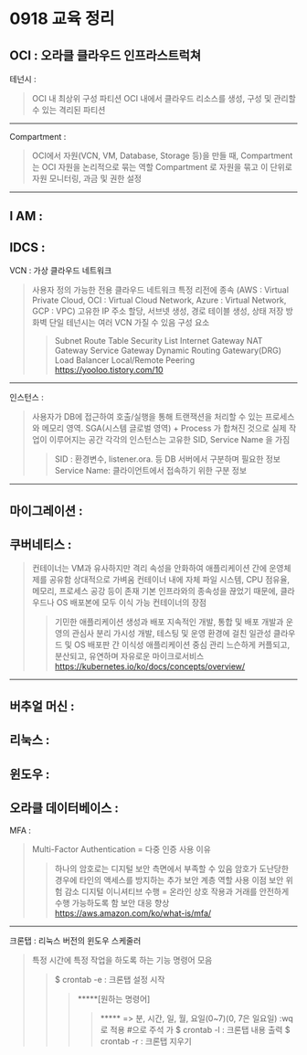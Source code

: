 0918 교육 정리
==============
OCI : 오라클 클라우드 인프라스트럭쳐
---
테넌시 : 
> OCI 내 최상위 구성 파티션
> OCI 내에서 클라우드 리소스를 생성, 구성 및 관리할 수 있는 격리된 파티션
---
Compartment : 
> OCI에서 자원(VCN, VM, Database, Storage 등)을 만들 때, Compartment 는 OCI 자원을 논리적으로 묶는 역할
> Compartment 로 자원을 묶고 이 단위로 자원 모니터링, 과금 및 권한 설정
---
I AM :
---
IDCS : 
---
VCN : 가상 클라우드 네트워크
> 사용자 정의 가능한 전용 클라우드 네트워크
> 특정 리전에 종속
> (AWS : Virtual Private Cloud, OCI : Virtual Cloud Network, Azure : Virtual Network, GCP : VPC)
> 고유한 IP 주소 할당, 서브넷 생성, 경로 테이블 생성, 상태 저장 방화벽
> 단일 테넌시는 여러 VCN 가질 수 있음
> 구성 요소
>   > Subnet
>   > Route Table
>   > Security List
>   > Internet Gateway
>   > NAT Gateway
>   > Service Gateway
>   > Dynamic Routing Gatewary(DRG)
>   > Load Balancer
>   > Local/Remote Peering
> https://yooloo.tistory.com/10
---
인스턴스 :
> 사용자가 DB에 접근하여 호출/실행을 통해 트랜잭션을 처리할 수 있는 프로세스와 메모리 영역.
> SGA(시스템 글로벌 영역) + Process 가 합쳐진 것으로 실제 작업이 이루어지는 공간
> 각각의 인스턴스는 고유한 SID, Service Name 을 가짐
>   > SID : 환경변수, listener.ora. 등 DB 서버에서 구분하며 필요한 정보
>   > Service Name: 클라이언트에서 접속하기 위한 구분 정보
---
마이그레이션 :
---
쿠버네티스 :
---
> 컨테이너는  VM과 유사하지만 격리 속성을 안화하여 애플리케이션 간에 운영체제를 공유함
> 상대적으로 가벼움
> 컨테이너 내에 자체 파일 시스템, CPU 점유율, 메모리, 프로세스 공강 등이 존재
> 기본 인프라와의 종속성을 끊었기 때문에, 클라우드나 OS 배포본에 모두 이식 가능
> 컨테이너의 장점
>   > 기민한 애플리케이션 생성과 배포
>   > 지속적인 개발, 통합 및 배포
>   > 개발과 운영의 관심사 분리
>   > 가시성
>   > 개발, 테스팅 및 운영 환경에 걸친 일관성
>   > 클라우드 및 OS 배포판 간 이식성
>   > 애플리케이션 중심 관리
>   > 느슨하게 커플되고, 분산되고, 유연하며 자유로운 마이크로서비스
> https://kubernetes.io/ko/docs/concepts/overview/
---
버추얼 머신 :
---
리눅스 :
---
윈도우 :
---
오라클 데이터베이스 :
---
MFA : 
> Multi-Factor Authentication = 다중 인증
> 사용 이유
>   > 하나의 암호로는 디지털 보안 측면에서 부족할 수 있음
>   > 암호가 도난당한 경우에 타인의 액세스를 방지하는 추가 보안 계층 역할
> 사용 이점
>   > 보안 위험 감소
>   > 디지털 이니셔티브 수행 = 온라인 상호 작용과 거래를 안전하게 수행 가능하도록 함
>   > 보안 대응 향상
> https://aws.amazon.com/ko/what-is/mfa/
---
크론탭 : 리눅스 버전의 윈도우 스케줄러
> 특정 시간에 특정 작업을 하도록 하는 기능
> 명령어 모음
>   > $ crontab -e : 크론탭 설정 시작
>   >   > *****[원하는 명령어]
>   >   >   > ***** => 분, 시간, 일, 월, 요일(0~7)(0, 7은 일요일)
>   >   > :wq 로 적용
>   > #으로 주석 가
>   > $ crontab -l : 크론탭 내용 출력
>   >  $ crontab -r : 크론탭 지우기
